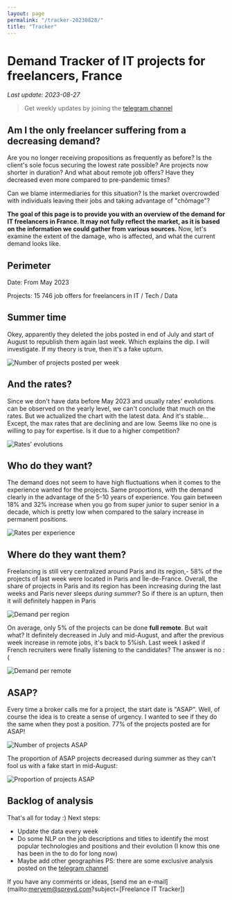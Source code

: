 ```yaml
---
layout: page
permalink: "/tracker-20230828/"
title: "Tracker"
---
```

# Demand Tracker of IT projects for freelancers, France
*Last update: 2023-08-27*
> Get weekly updates by joining the [telegram
> channel](https://t.me/+3y9PJaF335UxYTg0)

## Am I the only freelancer suffering from a decreasing demand?

Are you no longer receiving propositions as frequently as before? 
Is the client's sole focus securing the lowest rate possible?
Are projects now shorter in duration?
And what about remote job offers? Have they decreased even more compared to pre-pandemic times? 

Can we blame intermediaries for this situation? 
Is the market overcrowded with individuals leaving their jobs and taking advantage of "chômage"?

**The goal of this page is to provide you with an overview of the demand for IT freelancers in France. It may not fully reflect the market, as it is based on the information we could gather from various sources.**
Now, let's examine the extent of the damage, who is affected, and what the current demand looks like.

## Perimeter
Date: From May 2023

Projects: 15 746 job offers for freelancers in IT / Tech / Data

## Summer time
Okey, apparently they deleted the jobs posted in end of July and start of August to republish them again last week. Which explains the dip. I will investigate.
If my theory is true, then it's a fake upturn.

![Number of projects posted per week](/nbmissions_week_20230828.png)

## And the rates?
Since we don't have data before May 2023 and usually rates' evolutions can be observed on the yearly level, we can't conclude that much on the rates. But we actualized the chart with the latest data.
And it's stable... Except, the max rates that are declining and are low. Seems like no one is willing to pay for expertise.
Is it due to a higher competition?

![Rates' evolutions](/rates_week_20230828.png)

## Who do they want?
The demand does not seem to have high fluctuations when it comes to the experience wanted for the projects.
Same proportions, with the demand clearly in the advantage of the 5-10 years of experience.
You gain between 18% and 32% increase when you go from super junior to super senior in a decade, which is pretty low when compared to the salary increase in permanent positions.

![Rates per experience](/rates_exp_20230821.png)

## Where do they want them?
Freelancing is still very centralized around Paris and its region,- 58% of the projects of last week were located in Paris and Île-de-France.
Overall, the share of projects in Paris and its region has been increasing during the last weeks and Paris never sleeps *during summer*?
So if there is an upturn, then it will definitely happen in Paris

![Demand per region](/parisidfvsothers_week_20230828.png)

On average, only 5% of the projects can be done **full remote**. But wait what? It definitely decreased in July and mid-August, and after the previous week increase in remote jobs, it's back to 5%ish.
Last week I asked if French recruiters were finally listening to the candidates? The answer is no :(

![Demand per remote](/nbmissions_remote_20230828.png)

## ASAP?
Every time a broker calls me for a project, the start date is "ASAP". Well, of course the idea is to create a sense of urgency.
I wanted to see if they do the same when they post a position.
77% of the projects posted are for ASAP!

![Number of projects ASAP](/nbmissions_delay_20230828.png)

The proportion of ASAP projects decreased during summer as they can't fool us with a fake start in mid-August:

![Proportion of projects ASAP](/nbmissions_asap_20230828.png)

## Backlog of analysis
That's all for today :)
Next steps: 
- Update the data every week
- Do some NLP on the job descriptions and titles to identify the most popular technologies and positions and their evolution (I know this one has been in the to do for long now)
- Maybe add other geographies
PS: there are some exclusive analysis posted on the [telegram channel](https://t.me/+3y9PJaF335UxYTg0)

If you have any comments or ideas, [send me an e-mail](mailto:meryem@spreyd.com?subject=[Freelance IT Tracker])
